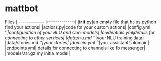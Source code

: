 # mattbot

Files
| ------------- |:-------------:|
|__init__.py|an empty file that helps python find your actions|
|actions.py|code for your custom actions|
|config.yml ‘*’|configuration of your NLU and Core models|
|credentials.yml|details for connecting to other services|
|data/nlu.md ‘*’|your NLU training data|
|data/stories.md ‘*’|your stories|
|domain.yml ‘*’|your assistant’s domain|
|endpoints.yml|	details for connecting to channels like fb messenger|
|models/<timestamp>.tar.gz|my initial model|
